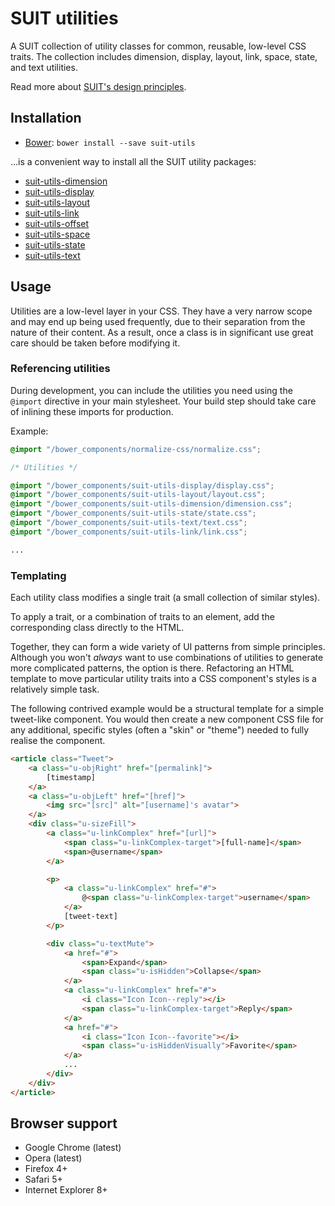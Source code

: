 # SUIT utilities

A SUIT collection of utility classes for common, reusable, low-level CSS traits.
The collection includes dimension, display, layout, link, space, state, and
text utilities.

Read more about [SUIT's design principles](https://github.com/suitcss/suit/).

## Installation

* [Bower](http://bower.io/): `bower install --save suit-utils`

…is a convenient way to install all the SUIT utility packages:

* [suit-utils-dimension](https://github.com/suitcss/utils-dimension)
* [suit-utils-display](https://github.com/suitcss/utils-display)
* [suit-utils-layout](https://github.com/suitcss/utils-layout)
* [suit-utils-link](https://github.com/suitcss/utils-link)
* [suit-utils-offset](https://github.com/suitcss/utils-offset)
* [suit-utils-space](https://github.com/suitcss/utils-space)
* [suit-utils-state](https://github.com/suitcss/utils-state)
* [suit-utils-text](https://github.com/suitcss/utils-text)

## Usage

Utilities are a low-level layer in your CSS. They have a very narrow scope and
may end up being used frequently, due to their separation from the nature of
their content. As a result, once a class is in significant use great care
should be taken before modifying it.

### Referencing utilities

During development, you can include the utilities you need using the `@import`
directive in your main stylesheet. Your build step should take care of inlining
these imports for production.

Example:

```css
@import "/bower_components/normalize-css/normalize.css";

/* Utilities */

@import "/bower_components/suit-utils-display/display.css";
@import "/bower_components/suit-utils-layout/layout.css";
@import "/bower_components/suit-utils-dimension/dimension.css";
@import "/bower_components/suit-utils-state/state.css";
@import "/bower_components/suit-utils-text/text.css";
@import "/bower_components/suit-utils-link/link.css";

...
```

### Templating

Each utility class modifies a single trait (a small collection of similar
styles).

To apply a trait, or a combination of traits to an element, add the
corresponding class directly to the HTML.

Together, they can form a wide variety of UI patterns from simple principles.
Although you won't _always_ want to use combinations of utilities to generate
more complicated patterns, the option is there. Refactoring an HTML template to
move particular utility traits into a CSS component's styles is a relatively
simple task.

The following contrived example would be a structural template for a simple
tweet-like component. You would then create a new component CSS file for any
additional, specific styles (often a "skin" or "theme") needed to fully realise
the component.

```html
<article class="Tweet">
    <a class="u-objRight" href="[permalink]">
        [timestamp]
    </a>
    <a class="u-objLeft" href="[href]">
        <img src="[src]" alt="[username]'s avatar">
    </a>
    <div class="u-sizeFill">
        <a class="u-linkComplex" href="[url]">
            <span class="u-linkComplex-target">[full-name]</span>
            <span>@username</span>
        </a>

        <p>
            <a class="u-linkComplex" href="#">
                @<span class="u-linkComplex-target">username</span>
            </a>
            [tweet-text]
        </p>

        <div class="u-textMute">
            <a href="#">
                <span>Expand</span>
                <span class="u-isHidden">Collapse</span>
            </a>
            <a class="u-linkComplex" href="#">
                <i class="Icon Icon--reply"></i>
                <span class="u-linkComplex-target">Reply</span>
            </a>
            <a href="#">
                <i class="Icon Icon--favorite"></i>
                <span class="u-isHiddenVisually">Favorite</span>
            </a>
            ...
        </div>
    </div>
</article>
```

## Browser support

* Google Chrome (latest)
* Opera (latest)
* Firefox 4+
* Safari 5+
* Internet Explorer 8+
